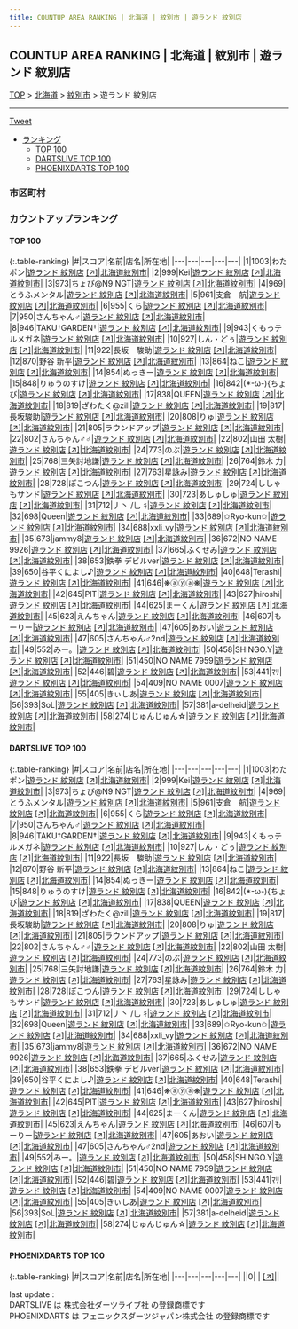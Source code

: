 ```yaml
---
title: COUNTUP AREA RANKING | 北海道 | 紋別市 | 遊ランド 紋別店
---
```

## COUNTUP AREA RANKING | 北海道 | 紋別市 | 遊ランド 紋別店

[TOP](/darts/rank/) > [北海道](/darts/rank/北海道/) > [紋別市](/darts/rank/北海道/紋別市/) > 遊ランド 紋別店

___

<a href="https://twitter.com/share?ref_src=twsrc%5Etfw" data-text="COUNTUP AREA RANKING | 北海道紋別市遊ランド 紋別店" class="twitter-share-button" data-hashtags="DARTSLIVE,PHOENIXDARTS,darts,ダーツ" data-show-count="false">Tweet</a>

* [ランキング](#カウントアップランキング)
    * [TOP 100](#top-100)
    * [DARTSLIVE TOP 100](#dartslive-top-100)
    * [PHOENIXDARTS TOP 100](#phoenixdarts-top-100)

### 市区町村

<ul>

</ul>

### カウントアップランキング

#### TOP 100



{:.table-ranking}
|#|スコア|名前|店名|所在地|
|---|---|---|---|---|
|1|1003|<span class="rank-name-dl">わたポン</span>|<a href="/darts/rank/shops/92d159ed4fcef01a0d9b047a20a7ba1e.html">遊ランド 紋別店</a> <a href="https://search.dartslive.com/jp/shop/92d159ed4fcef01a0d9b047a20a7ba1e">[↗]</a>|<a href="/darts/rank/北海道/紋別市">北海道紋別市</a>|
|2|999|<span class="rank-name-dl">Kei</span>|<a href="/darts/rank/shops/92d159ed4fcef01a0d9b047a20a7ba1e.html">遊ランド 紋別店</a> <a href="https://search.dartslive.com/jp/shop/92d159ed4fcef01a0d9b047a20a7ba1e">[↗]</a>|<a href="/darts/rank/北海道/紋別市">北海道紋別市</a>|
|3|973|<span class="rank-name-dl">ちょび@N9 NGT</span>|<a href="/darts/rank/shops/92d159ed4fcef01a0d9b047a20a7ba1e.html">遊ランド 紋別店</a> <a href="https://search.dartslive.com/jp/shop/92d159ed4fcef01a0d9b047a20a7ba1e">[↗]</a>|<a href="/darts/rank/北海道/紋別市">北海道紋別市</a>|
|4|969|<span class="rank-name-dl">とうふメンタル</span>|<a href="/darts/rank/shops/92d159ed4fcef01a0d9b047a20a7ba1e.html">遊ランド 紋別店</a> <a href="https://search.dartslive.com/jp/shop/92d159ed4fcef01a0d9b047a20a7ba1e">[↗]</a>|<a href="/darts/rank/北海道/紋別市">北海道紋別市</a>|
|5|961|<span class="rank-name-dl">支倉　航</span>|<a href="/darts/rank/shops/92d159ed4fcef01a0d9b047a20a7ba1e.html">遊ランド 紋別店</a> <a href="https://search.dartslive.com/jp/shop/92d159ed4fcef01a0d9b047a20a7ba1e">[↗]</a>|<a href="/darts/rank/北海道/紋別市">北海道紋別市</a>|
|6|955|<span class="rank-name-dl">くら</span>|<a href="/darts/rank/shops/92d159ed4fcef01a0d9b047a20a7ba1e.html">遊ランド 紋別店</a> <a href="https://search.dartslive.com/jp/shop/92d159ed4fcef01a0d9b047a20a7ba1e">[↗]</a>|<a href="/darts/rank/北海道/紋別市">北海道紋別市</a>|
|7|950|<span class="rank-name-dl">さんちゃん♂</span>|<a href="/darts/rank/shops/92d159ed4fcef01a0d9b047a20a7ba1e.html">遊ランド 紋別店</a> <a href="https://search.dartslive.com/jp/shop/92d159ed4fcef01a0d9b047a20a7ba1e">[↗]</a>|<a href="/darts/rank/北海道/紋別市">北海道紋別市</a>|
|8|946|<span class="rank-name-dl">TAKU†GARDEN†</span>|<a href="/darts/rank/shops/92d159ed4fcef01a0d9b047a20a7ba1e.html">遊ランド 紋別店</a> <a href="https://search.dartslive.com/jp/shop/92d159ed4fcef01a0d9b047a20a7ba1e">[↗]</a>|<a href="/darts/rank/北海道/紋別市">北海道紋別市</a>|
|9|943|<span class="rank-name-dl">くもっテルメガネ</span>|<a href="/darts/rank/shops/92d159ed4fcef01a0d9b047a20a7ba1e.html">遊ランド 紋別店</a> <a href="https://search.dartslive.com/jp/shop/92d159ed4fcef01a0d9b047a20a7ba1e">[↗]</a>|<a href="/darts/rank/北海道/紋別市">北海道紋別市</a>|
|10|927|<span class="rank-name-dl">しん・どぅ</span>|<a href="/darts/rank/shops/92d159ed4fcef01a0d9b047a20a7ba1e.html">遊ランド 紋別店</a> <a href="https://search.dartslive.com/jp/shop/92d159ed4fcef01a0d9b047a20a7ba1e">[↗]</a>|<a href="/darts/rank/北海道/紋別市">北海道紋別市</a>|
|11|922|<span class="rank-name-dl">長坂　駿助</span>|<a href="/darts/rank/shops/92d159ed4fcef01a0d9b047a20a7ba1e.html">遊ランド 紋別店</a> <a href="https://search.dartslive.com/jp/shop/92d159ed4fcef01a0d9b047a20a7ba1e">[↗]</a>|<a href="/darts/rank/北海道/紋別市">北海道紋別市</a>|
|12|870|<span class="rank-name-dl">野谷 新平</span>|<a href="/darts/rank/shops/92d159ed4fcef01a0d9b047a20a7ba1e.html">遊ランド 紋別店</a> <a href="https://search.dartslive.com/jp/shop/92d159ed4fcef01a0d9b047a20a7ba1e">[↗]</a>|<a href="/darts/rank/北海道/紋別市">北海道紋別市</a>|
|13|864|<span class="rank-name-dl">ねこ</span>|<a href="/darts/rank/shops/92d159ed4fcef01a0d9b047a20a7ba1e.html">遊ランド 紋別店</a> <a href="https://search.dartslive.com/jp/shop/92d159ed4fcef01a0d9b047a20a7ba1e">[↗]</a>|<a href="/darts/rank/北海道/紋別市">北海道紋別市</a>|
|14|854|<span class="rank-name-dl">ぬっきー</span>|<a href="/darts/rank/shops/92d159ed4fcef01a0d9b047a20a7ba1e.html">遊ランド 紋別店</a> <a href="https://search.dartslive.com/jp/shop/92d159ed4fcef01a0d9b047a20a7ba1e">[↗]</a>|<a href="/darts/rank/北海道/紋別市">北海道紋別市</a>|
|15|848|<span class="rank-name-dl">りゅうのすけ</span>|<a href="/darts/rank/shops/92d159ed4fcef01a0d9b047a20a7ba1e.html">遊ランド 紋別店</a> <a href="https://search.dartslive.com/jp/shop/92d159ed4fcef01a0d9b047a20a7ba1e">[↗]</a>|<a href="/darts/rank/北海道/紋別市">北海道紋別市</a>|
|16|842|<span class="rank-name-dl">(*-ω-){ちょび</span>|<a href="/darts/rank/shops/92d159ed4fcef01a0d9b047a20a7ba1e.html">遊ランド 紋別店</a> <a href="https://search.dartslive.com/jp/shop/92d159ed4fcef01a0d9b047a20a7ba1e">[↗]</a>|<a href="/darts/rank/北海道/紋別市">北海道紋別市</a>|
|17|838|<span class="rank-name-dl">QUEEN</span>|<a href="/darts/rank/shops/92d159ed4fcef01a0d9b047a20a7ba1e.html">遊ランド 紋別店</a> <a href="https://search.dartslive.com/jp/shop/92d159ed4fcef01a0d9b047a20a7ba1e">[↗]</a>|<a href="/darts/rank/北海道/紋別市">北海道紋別市</a>|
|18|819|<span class="rank-name-dl">ざわたく@zill</span>|<a href="/darts/rank/shops/92d159ed4fcef01a0d9b047a20a7ba1e.html">遊ランド 紋別店</a> <a href="https://search.dartslive.com/jp/shop/92d159ed4fcef01a0d9b047a20a7ba1e">[↗]</a>|<a href="/darts/rank/北海道/紋別市">北海道紋別市</a>|
|19|817|<span class="rank-name-dl">長坂駿助</span>|<a href="/darts/rank/shops/92d159ed4fcef01a0d9b047a20a7ba1e.html">遊ランド 紋別店</a> <a href="https://search.dartslive.com/jp/shop/92d159ed4fcef01a0d9b047a20a7ba1e">[↗]</a>|<a href="/darts/rank/北海道/紋別市">北海道紋別市</a>|
|20|808|<span class="rank-name-dl">りゅ</span>|<a href="/darts/rank/shops/92d159ed4fcef01a0d9b047a20a7ba1e.html">遊ランド 紋別店</a> <a href="https://search.dartslive.com/jp/shop/92d159ed4fcef01a0d9b047a20a7ba1e">[↗]</a>|<a href="/darts/rank/北海道/紋別市">北海道紋別市</a>|
|21|805|<span class="rank-name-dl">ラウンドアップ</span>|<a href="/darts/rank/shops/92d159ed4fcef01a0d9b047a20a7ba1e.html">遊ランド 紋別店</a> <a href="https://search.dartslive.com/jp/shop/92d159ed4fcef01a0d9b047a20a7ba1e">[↗]</a>|<a href="/darts/rank/北海道/紋別市">北海道紋別市</a>|
|22|802|<span class="rank-name-dl">さんちゃん♂♂</span>|<a href="/darts/rank/shops/92d159ed4fcef01a0d9b047a20a7ba1e.html">遊ランド 紋別店</a> <a href="https://search.dartslive.com/jp/shop/92d159ed4fcef01a0d9b047a20a7ba1e">[↗]</a>|<a href="/darts/rank/北海道/紋別市">北海道紋別市</a>|
|22|802|<span class="rank-name-dl">山田 太樹</span>|<a href="/darts/rank/shops/92d159ed4fcef01a0d9b047a20a7ba1e.html">遊ランド 紋別店</a> <a href="https://search.dartslive.com/jp/shop/92d159ed4fcef01a0d9b047a20a7ba1e">[↗]</a>|<a href="/darts/rank/北海道/紋別市">北海道紋別市</a>|
|24|773|<span class="rank-name-dl">のぶ</span>|<a href="/darts/rank/shops/92d159ed4fcef01a0d9b047a20a7ba1e.html">遊ランド 紋別店</a> <a href="https://search.dartslive.com/jp/shop/92d159ed4fcef01a0d9b047a20a7ba1e">[↗]</a>|<a href="/darts/rank/北海道/紋別市">北海道紋別市</a>|
|25|768|<span class="rank-name-dl">三矢討地謙</span>|<a href="/darts/rank/shops/92d159ed4fcef01a0d9b047a20a7ba1e.html">遊ランド 紋別店</a> <a href="https://search.dartslive.com/jp/shop/92d159ed4fcef01a0d9b047a20a7ba1e">[↗]</a>|<a href="/darts/rank/北海道/紋別市">北海道紋別市</a>|
|26|764|<span class="rank-name-dl">鈴木 力</span>|<a href="/darts/rank/shops/92d159ed4fcef01a0d9b047a20a7ba1e.html">遊ランド 紋別店</a> <a href="https://search.dartslive.com/jp/shop/92d159ed4fcef01a0d9b047a20a7ba1e">[↗]</a>|<a href="/darts/rank/北海道/紋別市">北海道紋別市</a>|
|27|763|<span class="rank-name-dl">星詠み</span>|<a href="/darts/rank/shops/92d159ed4fcef01a0d9b047a20a7ba1e.html">遊ランド 紋別店</a> <a href="https://search.dartslive.com/jp/shop/92d159ed4fcef01a0d9b047a20a7ba1e">[↗]</a>|<a href="/darts/rank/北海道/紋別市">北海道紋別市</a>|
|28|728|<span class="rank-name-dl">ぽこつん</span>|<a href="/darts/rank/shops/92d159ed4fcef01a0d9b047a20a7ba1e.html">遊ランド 紋別店</a> <a href="https://search.dartslive.com/jp/shop/92d159ed4fcef01a0d9b047a20a7ba1e">[↗]</a>|<a href="/darts/rank/北海道/紋別市">北海道紋別市</a>|
|29|724|<span class="rank-name-dl">ししゃもサンド</span>|<a href="/darts/rank/shops/92d159ed4fcef01a0d9b047a20a7ba1e.html">遊ランド 紋別店</a> <a href="https://search.dartslive.com/jp/shop/92d159ed4fcef01a0d9b047a20a7ba1e">[↗]</a>|<a href="/darts/rank/北海道/紋別市">北海道紋別市</a>|
|30|723|<span class="rank-name-dl">あしゅしゅ</span>|<a href="/darts/rank/shops/92d159ed4fcef01a0d9b047a20a7ba1e.html">遊ランド 紋別店</a> <a href="https://search.dartslive.com/jp/shop/92d159ed4fcef01a0d9b047a20a7ba1e">[↗]</a>|<a href="/darts/rank/北海道/紋別市">北海道紋別市</a>|
|31|712|<span class="rank-name-dl">丿丶 /乚 ｷ</span>|<a href="/darts/rank/shops/92d159ed4fcef01a0d9b047a20a7ba1e.html">遊ランド 紋別店</a> <a href="https://search.dartslive.com/jp/shop/92d159ed4fcef01a0d9b047a20a7ba1e">[↗]</a>|<a href="/darts/rank/北海道/紋別市">北海道紋別市</a>|
|32|698|<span class="rank-name-dl">Queen</span>|<a href="/darts/rank/shops/92d159ed4fcef01a0d9b047a20a7ba1e.html">遊ランド 紋別店</a> <a href="https://search.dartslive.com/jp/shop/92d159ed4fcef01a0d9b047a20a7ba1e">[↗]</a>|<a href="/darts/rank/北海道/紋別市">北海道紋別市</a>|
|33|689|<span class="rank-name-dl">✩Ryo-kun✩</span>|<a href="/darts/rank/shops/92d159ed4fcef01a0d9b047a20a7ba1e.html">遊ランド 紋別店</a> <a href="https://search.dartslive.com/jp/shop/92d159ed4fcef01a0d9b047a20a7ba1e">[↗]</a>|<a href="/darts/rank/北海道/紋別市">北海道紋別市</a>|
|34|688|<span class="rank-name-dl">xxli_vy</span>|<a href="/darts/rank/shops/92d159ed4fcef01a0d9b047a20a7ba1e.html">遊ランド 紋別店</a> <a href="https://search.dartslive.com/jp/shop/92d159ed4fcef01a0d9b047a20a7ba1e">[↗]</a>|<a href="/darts/rank/北海道/紋別市">北海道紋別市</a>|
|35|673|<span class="rank-name-dl">jammy8</span>|<a href="/darts/rank/shops/92d159ed4fcef01a0d9b047a20a7ba1e.html">遊ランド 紋別店</a> <a href="https://search.dartslive.com/jp/shop/92d159ed4fcef01a0d9b047a20a7ba1e">[↗]</a>|<a href="/darts/rank/北海道/紋別市">北海道紋別市</a>|
|36|672|<span class="rank-name-dl">NO NAME 9926</span>|<a href="/darts/rank/shops/92d159ed4fcef01a0d9b047a20a7ba1e.html">遊ランド 紋別店</a> <a href="https://search.dartslive.com/jp/shop/92d159ed4fcef01a0d9b047a20a7ba1e">[↗]</a>|<a href="/darts/rank/北海道/紋別市">北海道紋別市</a>|
|37|665|<span class="rank-name-dl">ふくせみ</span>|<a href="/darts/rank/shops/92d159ed4fcef01a0d9b047a20a7ba1e.html">遊ランド 紋別店</a> <a href="https://search.dartslive.com/jp/shop/92d159ed4fcef01a0d9b047a20a7ba1e">[↗]</a>|<a href="/darts/rank/北海道/紋別市">北海道紋別市</a>|
|38|653|<span class="rank-name-dl">鉄拳 デビルver</span>|<a href="/darts/rank/shops/92d159ed4fcef01a0d9b047a20a7ba1e.html">遊ランド 紋別店</a> <a href="https://search.dartslive.com/jp/shop/92d159ed4fcef01a0d9b047a20a7ba1e">[↗]</a>|<a href="/darts/rank/北海道/紋別市">北海道紋別市</a>|
|39|650|<span class="rank-name-dl">谷平くによし♪</span>|<a href="/darts/rank/shops/92d159ed4fcef01a0d9b047a20a7ba1e.html">遊ランド 紋別店</a> <a href="https://search.dartslive.com/jp/shop/92d159ed4fcef01a0d9b047a20a7ba1e">[↗]</a>|<a href="/darts/rank/北海道/紋別市">北海道紋別市</a>|
|40|648|<span class="rank-name-dl">Terashi</span>|<a href="/darts/rank/shops/92d159ed4fcef01a0d9b047a20a7ba1e.html">遊ランド 紋別店</a> <a href="https://search.dartslive.com/jp/shop/92d159ed4fcef01a0d9b047a20a7ba1e">[↗]</a>|<a href="/darts/rank/北海道/紋別市">北海道紋別市</a>|
|41|646|<span class="rank-name-dl">❋ⓐⓨⓐ❋</span>|<a href="/darts/rank/shops/92d159ed4fcef01a0d9b047a20a7ba1e.html">遊ランド 紋別店</a> <a href="https://search.dartslive.com/jp/shop/92d159ed4fcef01a0d9b047a20a7ba1e">[↗]</a>|<a href="/darts/rank/北海道/紋別市">北海道紋別市</a>|
|42|645|<span class="rank-name-dl">PIT</span>|<a href="/darts/rank/shops/92d159ed4fcef01a0d9b047a20a7ba1e.html">遊ランド 紋別店</a> <a href="https://search.dartslive.com/jp/shop/92d159ed4fcef01a0d9b047a20a7ba1e">[↗]</a>|<a href="/darts/rank/北海道/紋別市">北海道紋別市</a>|
|43|627|<span class="rank-name-dl">hiroshi</span>|<a href="/darts/rank/shops/92d159ed4fcef01a0d9b047a20a7ba1e.html">遊ランド 紋別店</a> <a href="https://search.dartslive.com/jp/shop/92d159ed4fcef01a0d9b047a20a7ba1e">[↗]</a>|<a href="/darts/rank/北海道/紋別市">北海道紋別市</a>|
|44|625|<span class="rank-name-dl">まーくん</span>|<a href="/darts/rank/shops/92d159ed4fcef01a0d9b047a20a7ba1e.html">遊ランド 紋別店</a> <a href="https://search.dartslive.com/jp/shop/92d159ed4fcef01a0d9b047a20a7ba1e">[↗]</a>|<a href="/darts/rank/北海道/紋別市">北海道紋別市</a>|
|45|623|<span class="rank-name-dl">えんちゃん</span>|<a href="/darts/rank/shops/92d159ed4fcef01a0d9b047a20a7ba1e.html">遊ランド 紋別店</a> <a href="https://search.dartslive.com/jp/shop/92d159ed4fcef01a0d9b047a20a7ba1e">[↗]</a>|<a href="/darts/rank/北海道/紋別市">北海道紋別市</a>|
|46|607|<span class="rank-name-dl">もーりー</span>|<a href="/darts/rank/shops/92d159ed4fcef01a0d9b047a20a7ba1e.html">遊ランド 紋別店</a> <a href="https://search.dartslive.com/jp/shop/92d159ed4fcef01a0d9b047a20a7ba1e">[↗]</a>|<a href="/darts/rank/北海道/紋別市">北海道紋別市</a>|
|47|605|<span class="rank-name-dl">あおい</span>|<a href="/darts/rank/shops/92d159ed4fcef01a0d9b047a20a7ba1e.html">遊ランド 紋別店</a> <a href="https://search.dartslive.com/jp/shop/92d159ed4fcef01a0d9b047a20a7ba1e">[↗]</a>|<a href="/darts/rank/北海道/紋別市">北海道紋別市</a>|
|47|605|<span class="rank-name-dl">さんちゃん♂2nd</span>|<a href="/darts/rank/shops/92d159ed4fcef01a0d9b047a20a7ba1e.html">遊ランド 紋別店</a> <a href="https://search.dartslive.com/jp/shop/92d159ed4fcef01a0d9b047a20a7ba1e">[↗]</a>|<a href="/darts/rank/北海道/紋別市">北海道紋別市</a>|
|49|552|<span class="rank-name-dl">みー。</span>|<a href="/darts/rank/shops/92d159ed4fcef01a0d9b047a20a7ba1e.html">遊ランド 紋別店</a> <a href="https://search.dartslive.com/jp/shop/92d159ed4fcef01a0d9b047a20a7ba1e">[↗]</a>|<a href="/darts/rank/北海道/紋別市">北海道紋別市</a>|
|50|458|<span class="rank-name-dl">SHINGO.Y</span>|<a href="/darts/rank/shops/92d159ed4fcef01a0d9b047a20a7ba1e.html">遊ランド 紋別店</a> <a href="https://search.dartslive.com/jp/shop/92d159ed4fcef01a0d9b047a20a7ba1e">[↗]</a>|<a href="/darts/rank/北海道/紋別市">北海道紋別市</a>|
|51|450|<span class="rank-name-dl">NO NAME 7959</span>|<a href="/darts/rank/shops/92d159ed4fcef01a0d9b047a20a7ba1e.html">遊ランド 紋別店</a> <a href="https://search.dartslive.com/jp/shop/92d159ed4fcef01a0d9b047a20a7ba1e">[↗]</a>|<a href="/darts/rank/北海道/紋別市">北海道紋別市</a>|
|52|446|<span class="rank-name-dl">碧</span>|<a href="/darts/rank/shops/92d159ed4fcef01a0d9b047a20a7ba1e.html">遊ランド 紋別店</a> <a href="https://search.dartslive.com/jp/shop/92d159ed4fcef01a0d9b047a20a7ba1e">[↗]</a>|<a href="/darts/rank/北海道/紋別市">北海道紋別市</a>|
|53|441|<span class="rank-name-dl">ﾏﾘ</span>|<a href="/darts/rank/shops/92d159ed4fcef01a0d9b047a20a7ba1e.html">遊ランド 紋別店</a> <a href="https://search.dartslive.com/jp/shop/92d159ed4fcef01a0d9b047a20a7ba1e">[↗]</a>|<a href="/darts/rank/北海道/紋別市">北海道紋別市</a>|
|54|409|<span class="rank-name-dl">NO NAME 0007</span>|<a href="/darts/rank/shops/92d159ed4fcef01a0d9b047a20a7ba1e.html">遊ランド 紋別店</a> <a href="https://search.dartslive.com/jp/shop/92d159ed4fcef01a0d9b047a20a7ba1e">[↗]</a>|<a href="/darts/rank/北海道/紋別市">北海道紋別市</a>|
|55|405|<span class="rank-name-dl">きぃしあ</span>|<a href="/darts/rank/shops/92d159ed4fcef01a0d9b047a20a7ba1e.html">遊ランド 紋別店</a> <a href="https://search.dartslive.com/jp/shop/92d159ed4fcef01a0d9b047a20a7ba1e">[↗]</a>|<a href="/darts/rank/北海道/紋別市">北海道紋別市</a>|
|56|393|<span class="rank-name-dl">SoL</span>|<a href="/darts/rank/shops/92d159ed4fcef01a0d9b047a20a7ba1e.html">遊ランド 紋別店</a> <a href="https://search.dartslive.com/jp/shop/92d159ed4fcef01a0d9b047a20a7ba1e">[↗]</a>|<a href="/darts/rank/北海道/紋別市">北海道紋別市</a>|
|57|381|<span class="rank-name-dl">a-delheid</span>|<a href="/darts/rank/shops/92d159ed4fcef01a0d9b047a20a7ba1e.html">遊ランド 紋別店</a> <a href="https://search.dartslive.com/jp/shop/92d159ed4fcef01a0d9b047a20a7ba1e">[↗]</a>|<a href="/darts/rank/北海道/紋別市">北海道紋別市</a>|
|58|274|<span class="rank-name-dl">じゅんじゅん☆</span>|<a href="/darts/rank/shops/92d159ed4fcef01a0d9b047a20a7ba1e.html">遊ランド 紋別店</a> <a href="https://search.dartslive.com/jp/shop/92d159ed4fcef01a0d9b047a20a7ba1e">[↗]</a>|<a href="/darts/rank/北海道/紋別市">北海道紋別市</a>|


#### DARTSLIVE TOP 100



{:.table-ranking}
|#|スコア|名前|店名|所在地|
|---|---|---|---|---|
|1|1003|<span class="rank-name-dl">わたポン</span>|<a href="/darts/rank/shops/92d159ed4fcef01a0d9b047a20a7ba1e.html">遊ランド 紋別店</a> <a href="https://search.dartslive.com/jp/shop/92d159ed4fcef01a0d9b047a20a7ba1e">[↗]</a>|<a href="/darts/rank/北海道/紋別市">北海道紋別市</a>|
|2|999|<span class="rank-name-dl">Kei</span>|<a href="/darts/rank/shops/92d159ed4fcef01a0d9b047a20a7ba1e.html">遊ランド 紋別店</a> <a href="https://search.dartslive.com/jp/shop/92d159ed4fcef01a0d9b047a20a7ba1e">[↗]</a>|<a href="/darts/rank/北海道/紋別市">北海道紋別市</a>|
|3|973|<span class="rank-name-dl">ちょび@N9 NGT</span>|<a href="/darts/rank/shops/92d159ed4fcef01a0d9b047a20a7ba1e.html">遊ランド 紋別店</a> <a href="https://search.dartslive.com/jp/shop/92d159ed4fcef01a0d9b047a20a7ba1e">[↗]</a>|<a href="/darts/rank/北海道/紋別市">北海道紋別市</a>|
|4|969|<span class="rank-name-dl">とうふメンタル</span>|<a href="/darts/rank/shops/92d159ed4fcef01a0d9b047a20a7ba1e.html">遊ランド 紋別店</a> <a href="https://search.dartslive.com/jp/shop/92d159ed4fcef01a0d9b047a20a7ba1e">[↗]</a>|<a href="/darts/rank/北海道/紋別市">北海道紋別市</a>|
|5|961|<span class="rank-name-dl">支倉　航</span>|<a href="/darts/rank/shops/92d159ed4fcef01a0d9b047a20a7ba1e.html">遊ランド 紋別店</a> <a href="https://search.dartslive.com/jp/shop/92d159ed4fcef01a0d9b047a20a7ba1e">[↗]</a>|<a href="/darts/rank/北海道/紋別市">北海道紋別市</a>|
|6|955|<span class="rank-name-dl">くら</span>|<a href="/darts/rank/shops/92d159ed4fcef01a0d9b047a20a7ba1e.html">遊ランド 紋別店</a> <a href="https://search.dartslive.com/jp/shop/92d159ed4fcef01a0d9b047a20a7ba1e">[↗]</a>|<a href="/darts/rank/北海道/紋別市">北海道紋別市</a>|
|7|950|<span class="rank-name-dl">さんちゃん♂</span>|<a href="/darts/rank/shops/92d159ed4fcef01a0d9b047a20a7ba1e.html">遊ランド 紋別店</a> <a href="https://search.dartslive.com/jp/shop/92d159ed4fcef01a0d9b047a20a7ba1e">[↗]</a>|<a href="/darts/rank/北海道/紋別市">北海道紋別市</a>|
|8|946|<span class="rank-name-dl">TAKU†GARDEN†</span>|<a href="/darts/rank/shops/92d159ed4fcef01a0d9b047a20a7ba1e.html">遊ランド 紋別店</a> <a href="https://search.dartslive.com/jp/shop/92d159ed4fcef01a0d9b047a20a7ba1e">[↗]</a>|<a href="/darts/rank/北海道/紋別市">北海道紋別市</a>|
|9|943|<span class="rank-name-dl">くもっテルメガネ</span>|<a href="/darts/rank/shops/92d159ed4fcef01a0d9b047a20a7ba1e.html">遊ランド 紋別店</a> <a href="https://search.dartslive.com/jp/shop/92d159ed4fcef01a0d9b047a20a7ba1e">[↗]</a>|<a href="/darts/rank/北海道/紋別市">北海道紋別市</a>|
|10|927|<span class="rank-name-dl">しん・どぅ</span>|<a href="/darts/rank/shops/92d159ed4fcef01a0d9b047a20a7ba1e.html">遊ランド 紋別店</a> <a href="https://search.dartslive.com/jp/shop/92d159ed4fcef01a0d9b047a20a7ba1e">[↗]</a>|<a href="/darts/rank/北海道/紋別市">北海道紋別市</a>|
|11|922|<span class="rank-name-dl">長坂　駿助</span>|<a href="/darts/rank/shops/92d159ed4fcef01a0d9b047a20a7ba1e.html">遊ランド 紋別店</a> <a href="https://search.dartslive.com/jp/shop/92d159ed4fcef01a0d9b047a20a7ba1e">[↗]</a>|<a href="/darts/rank/北海道/紋別市">北海道紋別市</a>|
|12|870|<span class="rank-name-dl">野谷 新平</span>|<a href="/darts/rank/shops/92d159ed4fcef01a0d9b047a20a7ba1e.html">遊ランド 紋別店</a> <a href="https://search.dartslive.com/jp/shop/92d159ed4fcef01a0d9b047a20a7ba1e">[↗]</a>|<a href="/darts/rank/北海道/紋別市">北海道紋別市</a>|
|13|864|<span class="rank-name-dl">ねこ</span>|<a href="/darts/rank/shops/92d159ed4fcef01a0d9b047a20a7ba1e.html">遊ランド 紋別店</a> <a href="https://search.dartslive.com/jp/shop/92d159ed4fcef01a0d9b047a20a7ba1e">[↗]</a>|<a href="/darts/rank/北海道/紋別市">北海道紋別市</a>|
|14|854|<span class="rank-name-dl">ぬっきー</span>|<a href="/darts/rank/shops/92d159ed4fcef01a0d9b047a20a7ba1e.html">遊ランド 紋別店</a> <a href="https://search.dartslive.com/jp/shop/92d159ed4fcef01a0d9b047a20a7ba1e">[↗]</a>|<a href="/darts/rank/北海道/紋別市">北海道紋別市</a>|
|15|848|<span class="rank-name-dl">りゅうのすけ</span>|<a href="/darts/rank/shops/92d159ed4fcef01a0d9b047a20a7ba1e.html">遊ランド 紋別店</a> <a href="https://search.dartslive.com/jp/shop/92d159ed4fcef01a0d9b047a20a7ba1e">[↗]</a>|<a href="/darts/rank/北海道/紋別市">北海道紋別市</a>|
|16|842|<span class="rank-name-dl">(*-ω-){ちょび</span>|<a href="/darts/rank/shops/92d159ed4fcef01a0d9b047a20a7ba1e.html">遊ランド 紋別店</a> <a href="https://search.dartslive.com/jp/shop/92d159ed4fcef01a0d9b047a20a7ba1e">[↗]</a>|<a href="/darts/rank/北海道/紋別市">北海道紋別市</a>|
|17|838|<span class="rank-name-dl">QUEEN</span>|<a href="/darts/rank/shops/92d159ed4fcef01a0d9b047a20a7ba1e.html">遊ランド 紋別店</a> <a href="https://search.dartslive.com/jp/shop/92d159ed4fcef01a0d9b047a20a7ba1e">[↗]</a>|<a href="/darts/rank/北海道/紋別市">北海道紋別市</a>|
|18|819|<span class="rank-name-dl">ざわたく@zill</span>|<a href="/darts/rank/shops/92d159ed4fcef01a0d9b047a20a7ba1e.html">遊ランド 紋別店</a> <a href="https://search.dartslive.com/jp/shop/92d159ed4fcef01a0d9b047a20a7ba1e">[↗]</a>|<a href="/darts/rank/北海道/紋別市">北海道紋別市</a>|
|19|817|<span class="rank-name-dl">長坂駿助</span>|<a href="/darts/rank/shops/92d159ed4fcef01a0d9b047a20a7ba1e.html">遊ランド 紋別店</a> <a href="https://search.dartslive.com/jp/shop/92d159ed4fcef01a0d9b047a20a7ba1e">[↗]</a>|<a href="/darts/rank/北海道/紋別市">北海道紋別市</a>|
|20|808|<span class="rank-name-dl">りゅ</span>|<a href="/darts/rank/shops/92d159ed4fcef01a0d9b047a20a7ba1e.html">遊ランド 紋別店</a> <a href="https://search.dartslive.com/jp/shop/92d159ed4fcef01a0d9b047a20a7ba1e">[↗]</a>|<a href="/darts/rank/北海道/紋別市">北海道紋別市</a>|
|21|805|<span class="rank-name-dl">ラウンドアップ</span>|<a href="/darts/rank/shops/92d159ed4fcef01a0d9b047a20a7ba1e.html">遊ランド 紋別店</a> <a href="https://search.dartslive.com/jp/shop/92d159ed4fcef01a0d9b047a20a7ba1e">[↗]</a>|<a href="/darts/rank/北海道/紋別市">北海道紋別市</a>|
|22|802|<span class="rank-name-dl">さんちゃん♂♂</span>|<a href="/darts/rank/shops/92d159ed4fcef01a0d9b047a20a7ba1e.html">遊ランド 紋別店</a> <a href="https://search.dartslive.com/jp/shop/92d159ed4fcef01a0d9b047a20a7ba1e">[↗]</a>|<a href="/darts/rank/北海道/紋別市">北海道紋別市</a>|
|22|802|<span class="rank-name-dl">山田 太樹</span>|<a href="/darts/rank/shops/92d159ed4fcef01a0d9b047a20a7ba1e.html">遊ランド 紋別店</a> <a href="https://search.dartslive.com/jp/shop/92d159ed4fcef01a0d9b047a20a7ba1e">[↗]</a>|<a href="/darts/rank/北海道/紋別市">北海道紋別市</a>|
|24|773|<span class="rank-name-dl">のぶ</span>|<a href="/darts/rank/shops/92d159ed4fcef01a0d9b047a20a7ba1e.html">遊ランド 紋別店</a> <a href="https://search.dartslive.com/jp/shop/92d159ed4fcef01a0d9b047a20a7ba1e">[↗]</a>|<a href="/darts/rank/北海道/紋別市">北海道紋別市</a>|
|25|768|<span class="rank-name-dl">三矢討地謙</span>|<a href="/darts/rank/shops/92d159ed4fcef01a0d9b047a20a7ba1e.html">遊ランド 紋別店</a> <a href="https://search.dartslive.com/jp/shop/92d159ed4fcef01a0d9b047a20a7ba1e">[↗]</a>|<a href="/darts/rank/北海道/紋別市">北海道紋別市</a>|
|26|764|<span class="rank-name-dl">鈴木 力</span>|<a href="/darts/rank/shops/92d159ed4fcef01a0d9b047a20a7ba1e.html">遊ランド 紋別店</a> <a href="https://search.dartslive.com/jp/shop/92d159ed4fcef01a0d9b047a20a7ba1e">[↗]</a>|<a href="/darts/rank/北海道/紋別市">北海道紋別市</a>|
|27|763|<span class="rank-name-dl">星詠み</span>|<a href="/darts/rank/shops/92d159ed4fcef01a0d9b047a20a7ba1e.html">遊ランド 紋別店</a> <a href="https://search.dartslive.com/jp/shop/92d159ed4fcef01a0d9b047a20a7ba1e">[↗]</a>|<a href="/darts/rank/北海道/紋別市">北海道紋別市</a>|
|28|728|<span class="rank-name-dl">ぽこつん</span>|<a href="/darts/rank/shops/92d159ed4fcef01a0d9b047a20a7ba1e.html">遊ランド 紋別店</a> <a href="https://search.dartslive.com/jp/shop/92d159ed4fcef01a0d9b047a20a7ba1e">[↗]</a>|<a href="/darts/rank/北海道/紋別市">北海道紋別市</a>|
|29|724|<span class="rank-name-dl">ししゃもサンド</span>|<a href="/darts/rank/shops/92d159ed4fcef01a0d9b047a20a7ba1e.html">遊ランド 紋別店</a> <a href="https://search.dartslive.com/jp/shop/92d159ed4fcef01a0d9b047a20a7ba1e">[↗]</a>|<a href="/darts/rank/北海道/紋別市">北海道紋別市</a>|
|30|723|<span class="rank-name-dl">あしゅしゅ</span>|<a href="/darts/rank/shops/92d159ed4fcef01a0d9b047a20a7ba1e.html">遊ランド 紋別店</a> <a href="https://search.dartslive.com/jp/shop/92d159ed4fcef01a0d9b047a20a7ba1e">[↗]</a>|<a href="/darts/rank/北海道/紋別市">北海道紋別市</a>|
|31|712|<span class="rank-name-dl">丿丶 /乚 ｷ</span>|<a href="/darts/rank/shops/92d159ed4fcef01a0d9b047a20a7ba1e.html">遊ランド 紋別店</a> <a href="https://search.dartslive.com/jp/shop/92d159ed4fcef01a0d9b047a20a7ba1e">[↗]</a>|<a href="/darts/rank/北海道/紋別市">北海道紋別市</a>|
|32|698|<span class="rank-name-dl">Queen</span>|<a href="/darts/rank/shops/92d159ed4fcef01a0d9b047a20a7ba1e.html">遊ランド 紋別店</a> <a href="https://search.dartslive.com/jp/shop/92d159ed4fcef01a0d9b047a20a7ba1e">[↗]</a>|<a href="/darts/rank/北海道/紋別市">北海道紋別市</a>|
|33|689|<span class="rank-name-dl">✩Ryo-kun✩</span>|<a href="/darts/rank/shops/92d159ed4fcef01a0d9b047a20a7ba1e.html">遊ランド 紋別店</a> <a href="https://search.dartslive.com/jp/shop/92d159ed4fcef01a0d9b047a20a7ba1e">[↗]</a>|<a href="/darts/rank/北海道/紋別市">北海道紋別市</a>|
|34|688|<span class="rank-name-dl">xxli_vy</span>|<a href="/darts/rank/shops/92d159ed4fcef01a0d9b047a20a7ba1e.html">遊ランド 紋別店</a> <a href="https://search.dartslive.com/jp/shop/92d159ed4fcef01a0d9b047a20a7ba1e">[↗]</a>|<a href="/darts/rank/北海道/紋別市">北海道紋別市</a>|
|35|673|<span class="rank-name-dl">jammy8</span>|<a href="/darts/rank/shops/92d159ed4fcef01a0d9b047a20a7ba1e.html">遊ランド 紋別店</a> <a href="https://search.dartslive.com/jp/shop/92d159ed4fcef01a0d9b047a20a7ba1e">[↗]</a>|<a href="/darts/rank/北海道/紋別市">北海道紋別市</a>|
|36|672|<span class="rank-name-dl">NO NAME 9926</span>|<a href="/darts/rank/shops/92d159ed4fcef01a0d9b047a20a7ba1e.html">遊ランド 紋別店</a> <a href="https://search.dartslive.com/jp/shop/92d159ed4fcef01a0d9b047a20a7ba1e">[↗]</a>|<a href="/darts/rank/北海道/紋別市">北海道紋別市</a>|
|37|665|<span class="rank-name-dl">ふくせみ</span>|<a href="/darts/rank/shops/92d159ed4fcef01a0d9b047a20a7ba1e.html">遊ランド 紋別店</a> <a href="https://search.dartslive.com/jp/shop/92d159ed4fcef01a0d9b047a20a7ba1e">[↗]</a>|<a href="/darts/rank/北海道/紋別市">北海道紋別市</a>|
|38|653|<span class="rank-name-dl">鉄拳 デビルver</span>|<a href="/darts/rank/shops/92d159ed4fcef01a0d9b047a20a7ba1e.html">遊ランド 紋別店</a> <a href="https://search.dartslive.com/jp/shop/92d159ed4fcef01a0d9b047a20a7ba1e">[↗]</a>|<a href="/darts/rank/北海道/紋別市">北海道紋別市</a>|
|39|650|<span class="rank-name-dl">谷平くによし♪</span>|<a href="/darts/rank/shops/92d159ed4fcef01a0d9b047a20a7ba1e.html">遊ランド 紋別店</a> <a href="https://search.dartslive.com/jp/shop/92d159ed4fcef01a0d9b047a20a7ba1e">[↗]</a>|<a href="/darts/rank/北海道/紋別市">北海道紋別市</a>|
|40|648|<span class="rank-name-dl">Terashi</span>|<a href="/darts/rank/shops/92d159ed4fcef01a0d9b047a20a7ba1e.html">遊ランド 紋別店</a> <a href="https://search.dartslive.com/jp/shop/92d159ed4fcef01a0d9b047a20a7ba1e">[↗]</a>|<a href="/darts/rank/北海道/紋別市">北海道紋別市</a>|
|41|646|<span class="rank-name-dl">❋ⓐⓨⓐ❋</span>|<a href="/darts/rank/shops/92d159ed4fcef01a0d9b047a20a7ba1e.html">遊ランド 紋別店</a> <a href="https://search.dartslive.com/jp/shop/92d159ed4fcef01a0d9b047a20a7ba1e">[↗]</a>|<a href="/darts/rank/北海道/紋別市">北海道紋別市</a>|
|42|645|<span class="rank-name-dl">PIT</span>|<a href="/darts/rank/shops/92d159ed4fcef01a0d9b047a20a7ba1e.html">遊ランド 紋別店</a> <a href="https://search.dartslive.com/jp/shop/92d159ed4fcef01a0d9b047a20a7ba1e">[↗]</a>|<a href="/darts/rank/北海道/紋別市">北海道紋別市</a>|
|43|627|<span class="rank-name-dl">hiroshi</span>|<a href="/darts/rank/shops/92d159ed4fcef01a0d9b047a20a7ba1e.html">遊ランド 紋別店</a> <a href="https://search.dartslive.com/jp/shop/92d159ed4fcef01a0d9b047a20a7ba1e">[↗]</a>|<a href="/darts/rank/北海道/紋別市">北海道紋別市</a>|
|44|625|<span class="rank-name-dl">まーくん</span>|<a href="/darts/rank/shops/92d159ed4fcef01a0d9b047a20a7ba1e.html">遊ランド 紋別店</a> <a href="https://search.dartslive.com/jp/shop/92d159ed4fcef01a0d9b047a20a7ba1e">[↗]</a>|<a href="/darts/rank/北海道/紋別市">北海道紋別市</a>|
|45|623|<span class="rank-name-dl">えんちゃん</span>|<a href="/darts/rank/shops/92d159ed4fcef01a0d9b047a20a7ba1e.html">遊ランド 紋別店</a> <a href="https://search.dartslive.com/jp/shop/92d159ed4fcef01a0d9b047a20a7ba1e">[↗]</a>|<a href="/darts/rank/北海道/紋別市">北海道紋別市</a>|
|46|607|<span class="rank-name-dl">もーりー</span>|<a href="/darts/rank/shops/92d159ed4fcef01a0d9b047a20a7ba1e.html">遊ランド 紋別店</a> <a href="https://search.dartslive.com/jp/shop/92d159ed4fcef01a0d9b047a20a7ba1e">[↗]</a>|<a href="/darts/rank/北海道/紋別市">北海道紋別市</a>|
|47|605|<span class="rank-name-dl">あおい</span>|<a href="/darts/rank/shops/92d159ed4fcef01a0d9b047a20a7ba1e.html">遊ランド 紋別店</a> <a href="https://search.dartslive.com/jp/shop/92d159ed4fcef01a0d9b047a20a7ba1e">[↗]</a>|<a href="/darts/rank/北海道/紋別市">北海道紋別市</a>|
|47|605|<span class="rank-name-dl">さんちゃん♂2nd</span>|<a href="/darts/rank/shops/92d159ed4fcef01a0d9b047a20a7ba1e.html">遊ランド 紋別店</a> <a href="https://search.dartslive.com/jp/shop/92d159ed4fcef01a0d9b047a20a7ba1e">[↗]</a>|<a href="/darts/rank/北海道/紋別市">北海道紋別市</a>|
|49|552|<span class="rank-name-dl">みー。</span>|<a href="/darts/rank/shops/92d159ed4fcef01a0d9b047a20a7ba1e.html">遊ランド 紋別店</a> <a href="https://search.dartslive.com/jp/shop/92d159ed4fcef01a0d9b047a20a7ba1e">[↗]</a>|<a href="/darts/rank/北海道/紋別市">北海道紋別市</a>|
|50|458|<span class="rank-name-dl">SHINGO.Y</span>|<a href="/darts/rank/shops/92d159ed4fcef01a0d9b047a20a7ba1e.html">遊ランド 紋別店</a> <a href="https://search.dartslive.com/jp/shop/92d159ed4fcef01a0d9b047a20a7ba1e">[↗]</a>|<a href="/darts/rank/北海道/紋別市">北海道紋別市</a>|
|51|450|<span class="rank-name-dl">NO NAME 7959</span>|<a href="/darts/rank/shops/92d159ed4fcef01a0d9b047a20a7ba1e.html">遊ランド 紋別店</a> <a href="https://search.dartslive.com/jp/shop/92d159ed4fcef01a0d9b047a20a7ba1e">[↗]</a>|<a href="/darts/rank/北海道/紋別市">北海道紋別市</a>|
|52|446|<span class="rank-name-dl">碧</span>|<a href="/darts/rank/shops/92d159ed4fcef01a0d9b047a20a7ba1e.html">遊ランド 紋別店</a> <a href="https://search.dartslive.com/jp/shop/92d159ed4fcef01a0d9b047a20a7ba1e">[↗]</a>|<a href="/darts/rank/北海道/紋別市">北海道紋別市</a>|
|53|441|<span class="rank-name-dl">ﾏﾘ</span>|<a href="/darts/rank/shops/92d159ed4fcef01a0d9b047a20a7ba1e.html">遊ランド 紋別店</a> <a href="https://search.dartslive.com/jp/shop/92d159ed4fcef01a0d9b047a20a7ba1e">[↗]</a>|<a href="/darts/rank/北海道/紋別市">北海道紋別市</a>|
|54|409|<span class="rank-name-dl">NO NAME 0007</span>|<a href="/darts/rank/shops/92d159ed4fcef01a0d9b047a20a7ba1e.html">遊ランド 紋別店</a> <a href="https://search.dartslive.com/jp/shop/92d159ed4fcef01a0d9b047a20a7ba1e">[↗]</a>|<a href="/darts/rank/北海道/紋別市">北海道紋別市</a>|
|55|405|<span class="rank-name-dl">きぃしあ</span>|<a href="/darts/rank/shops/92d159ed4fcef01a0d9b047a20a7ba1e.html">遊ランド 紋別店</a> <a href="https://search.dartslive.com/jp/shop/92d159ed4fcef01a0d9b047a20a7ba1e">[↗]</a>|<a href="/darts/rank/北海道/紋別市">北海道紋別市</a>|
|56|393|<span class="rank-name-dl">SoL</span>|<a href="/darts/rank/shops/92d159ed4fcef01a0d9b047a20a7ba1e.html">遊ランド 紋別店</a> <a href="https://search.dartslive.com/jp/shop/92d159ed4fcef01a0d9b047a20a7ba1e">[↗]</a>|<a href="/darts/rank/北海道/紋別市">北海道紋別市</a>|
|57|381|<span class="rank-name-dl">a-delheid</span>|<a href="/darts/rank/shops/92d159ed4fcef01a0d9b047a20a7ba1e.html">遊ランド 紋別店</a> <a href="https://search.dartslive.com/jp/shop/92d159ed4fcef01a0d9b047a20a7ba1e">[↗]</a>|<a href="/darts/rank/北海道/紋別市">北海道紋別市</a>|
|58|274|<span class="rank-name-dl">じゅんじゅん☆</span>|<a href="/darts/rank/shops/92d159ed4fcef01a0d9b047a20a7ba1e.html">遊ランド 紋別店</a> <a href="https://search.dartslive.com/jp/shop/92d159ed4fcef01a0d9b047a20a7ba1e">[↗]</a>|<a href="/darts/rank/北海道/紋別市">北海道紋別市</a>|


#### PHOENIXDARTS TOP 100



{:.table-ranking}
|#|スコア|名前|店名|所在地|
|---|---|---|---|---|
||0|<span class="rank-name-dl"> </span>|<a href="/darts/rank/shops/.html"></a> <a href="">[↗]</a>|<a href="/darts/rank//"></a>|


<div class="footer border-top border-gray-light mt-5 pt-3 text-right text-gray">
    last update : <span style="font-weight: italic" id="foot_last_modified"></span><br />
    DARTSLIVE は 株式会社ダーツライブ社 の登録商標です<br />
    PHOENIXDARTS は フェニックスダーツジャパン株式会社 の登録商標です<br />
</div>

<script src="https://cdnjs.cloudflare.com/ajax/libs/jquery.tablesorter/2.31.3/js/jquery.tablesorter.min.js" integrity="sha512-qzgd5cYSZcosqpzpn7zF2ZId8f/8CHmFKZ8j7mU4OUXTNRd5g+ZHBPsgKEwoqxCtdQvExE5LprwwPAgoicguNg==" crossorigin="anonymous" referrerpolicy="no-referrer"></script>
<link rel="stylesheet" href="https://cdnjs.cloudflare.com/ajax/libs/jquery.tablesorter/2.31.3/css/theme.default.min.css" integrity="sha512-wghhOJkjQX0Lh3NSWvNKeZ0ZpNn+SPVXX1Qyc9OCaogADktxrBiBdKGDoqVUOyhStvMBmJQ8ZdMHiR3wuEq8+w==" crossorigin="anonymous" referrerpolicy="no-referrer" />
<script>
$(function() {
    $(".table-ranking").tablesorter({sortList:[[0, 0]]});
    $("#foot_last_modified").text(formatDate(new Date(document.lastModified), 'yyyy-MM-dd HH:mm:ss'));
});
</script>

<script async src="https://platform.twitter.com/widgets.js" charset="utf-8"></script>